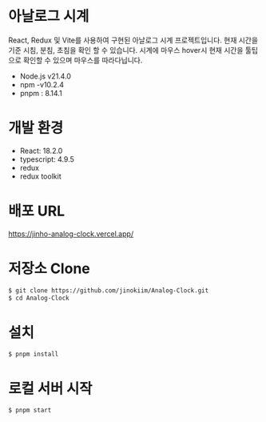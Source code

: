 # 아날로그 시계

React, Redux 및 Vite를 사용하여 구현된 아날로그 시계 프로젝트입니다.
현재 시간을 기준 시침, 분침, 초침을 확인 할 수 있습니다.
시계에 마우스 hover시 현재 시간을 툴팁으로 확인할 수 있으며 마우스를 따라다닙니다.

- Node.js v21.4.0
- npm -v10.2.4
- pnpm : 8.14.1

# 개발 환경

- React: 18.2.0
- typescript: 4.9.5
- redux
- redux toolkit

# 배포 URL

https://jinho-analog-clock.vercel.app/

# 저장소 Clone

```bash
$ git clone https://github.com/jinokiim/Analog-Clock.git
$ cd Analog-Clock
```

# 설치

```
$ pnpm install
```

# 로컬 서버 시작

```
$ pnpm start
```
